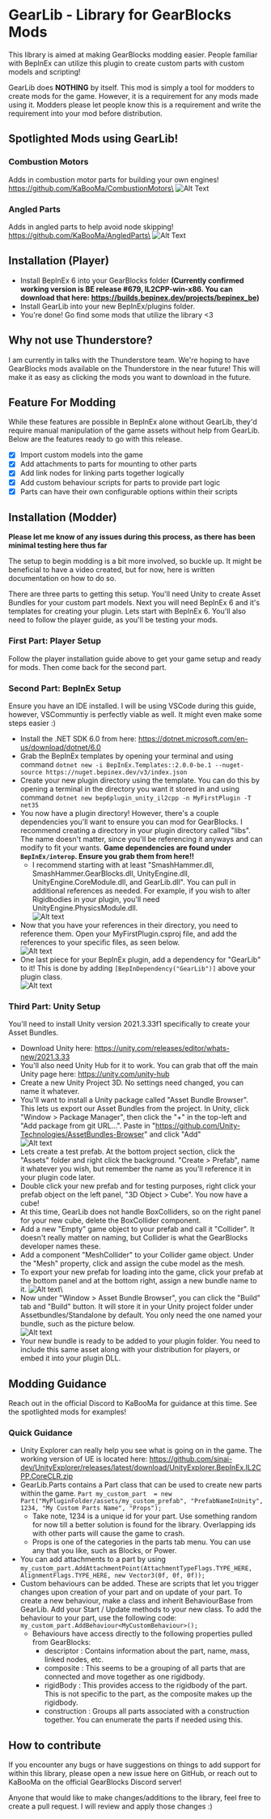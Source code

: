 # GearLib - Library for GearBlocks Mods
This library is aimed at making GearBlocks modding easier. People familiar with BepInEx can utilize this plugin to create custom parts with custom models and scripting!

GearLib does **NOTHING** by itself. This mod is simply a tool for modders to create mods for the game. However, it is a requirement for any mods made using it. Modders please let people know this is a requirement and write the requirement into your mod before distribution.

## Spotlighted Mods using GearLib!
### Combustion Motors
Adds in combustion motor parts for building your own engines!\
https://github.com/KaBooMa/CombustionMotors\
![Alt Text](imgs/spotlights/combustionmotors.png)

### Angled Parts
Adds in angled parts to help avoid node skipping!\
https://github.com/KaBooMa/AngledParts\
![Alt Text](imgs/spotlights/angledparts.png)

## Installation (Player)
- Install BepInEx 6 into your GearBlocks folder **(Currently confirmed working version is BE release #679, IL2CPP-win-x86. You can download that here: https://builds.bepinex.dev/projects/bepinex_be)**
- Install GearLib into your new BepInEx/plugins folder.
- You're done! Go find some mods that utilize the library <3

## Why not use Thunderstore?
I am currently in talks with the Thunderstore team. We're hoping to have GearBlocks mods available on the Thunderstore in the near future! This will make it as easy as clicking the mods you want to download in the future.

## Feature For Modding
While these features are possible in BepInEx alone without GearLib, they'd require manual manipulation of the game assets without help from GearLib. Below are the features ready to go with this release.

- [x] Import custom models into the game
- [x] Add attachments to parts for mounting to other parts
- [x] Add link nodes for linking parts together logically
- [x] Add custom behaviour scripts for parts to provide part logic
- [x] Parts can have their own configurable options within their scripts

## Installation (Modder)
**Please let me know of any issues during this process, as there has been minimal testing here thus far**

The setup to begin modding is a bit more involved, so buckle up. It might be beneficial to have a video created, but for now, here is written documentation on how to do so. 

There are three parts to getting this setup. You'll need Unity to create Asset Bundles for your custom part models. Next you will need BepInEx 6 and it's templates for creating your plugin. Lets start with BepInEx 6. You'll also need to follow the player guide, as you'll be testing your mods.

### First Part: Player Setup
Follow the player installation guide above to get your game setup and ready for mods. Then come back for the second part.

### Second Part: BepInEx Setup
Ensure you have an IDE installed. I will be using VSCode during this guide, however, VSCommuntiy is perfectly viable as well. It might even make some steps easier :)
- Install the .NET SDK 6.0 from here: https://dotnet.microsoft.com/en-us/download/dotnet/6.0
- Grab the BepInEx templates by opening your terminal and using command `dotnet new -i BepInEx.Templates::2.0.0-be.1 --nuget-source https://nuget.bepinex.dev/v3/index.json`
- Create your new plugin directory using the template. You can do this by opening a terminal in the directory you want it stored in and using command `dotnet new bep6plugin_unity_il2cpp -n MyFirstPlugin -T net35`
- You now have a plugin directory! However, there's a couple dependencies you'll want to ensure you can mod for GearBlocks. I recommend creating a directory in your plugin directory called "libs". The name doesn't matter, since you'll be referencing it anyways and can modify to fit your wants. **Game dependencies are found under `BepInEx/interop`. Ensure you grab them from here!!**
  - I recommend starting with at least "SmashHammer.dll, SmashHammer.GearBlocks.dll, UnityEngine.dll, UnityEngine.CoreModule.dll, and GearLib.dll". You can pull in additional references as needed. For example, if you wish to alter Rigidbodies in your plugin, you'll need UnityEngine.PhysicsModule.dll. \
![Alt text](imgs/libs.png)
- Now that you have your references in their directory, you need to reference them. Open your MyFirstPlugin.csproj file, and add the references to your specific files, as seen below.\
![Alt text](imgs/references.png)
- One last piece for your BepInEx plugin, add a dependency for "GearLib" to it! This is done by adding `[BepInDependency("GearLib")]` above your plugin class.\
![Alt text](imgs/gearlib-dep.png)

### Third Part: Unity Setup

You'll need to install Unity version 2021.3.33f1 specifically to create your Asset Bundles.
- Download Unity here: https://unity.com/releases/editor/whats-new/2021.3.33
- You'll also need Unity Hub for it to work. You can grab that off the main Unity page here: https://unity.com/unity-hub
- Create a new Unity Project 3D. No settings need changed, you can name it whatever.
- You'll want to install a Unity package called "Asset Bundle Browser". This lets us export our Asset Bundles from the project. In Unity, click "Window > Package Manager", then click the "+" in the top-left and "Add package from git URL...". Paste in "https://github.com/Unity-Technologies/AssetBundles-Browser" and click "Add"\
![Alt text](imgs/asset-bundler.png)
- Lets create a test prefab. At the bottom project section, click the "Assets" folder and right click the background. "Create > Prefab", name it whatever you wish, but remember the name as you'll reference it in your plugin code later.
- Double click your new prefab and for testing purposes, right click your prefab object on the left panel, "3D Object > Cube". You now have a cube!
- At this time, GearLib does not handle BoxColliders, so on the right panel for your new cube, delete the BoxCollider component.
- Add a new "Empty" game object to your prefab and call it "Collider". It doesn't really matter on naming, but Collider is what the GearBlocks developer names these.
- Add a component "MeshCollider" to your Collider game object. Under the "Mesh" property, click and assign the cube model as the mesh.
- To export your new prefab for loading into the game, click your prefab at the bottom panel and at the bottom right, assign a new bundle name to it.
![Alt text](imgs/bundle-naming.png)\
- Now under "Window > Asset Bundle Browser", you can click the "Build" tab and "Build" button. It will store it in your Unity project folder under Assetbundles/Standalone by default. You only need the one named your bundle, such as the picture below.\
![Alt text](imgs/prefab-example.png)
- Your new bundle is ready to be added to your plugin folder. You need to include this same asset along with your distribution for players, or embed it into your plugin DLL.

## Modding Guidance
Reach out in the official Discord to KaBooMa for guidance at this time. See the spotlighted mods for examples!

### Quick Guidance
- Unity Explorer can really help you see what is going on in the game. The working version of UE is located here: https://github.com/sinai-dev/UnityExplorer/releases/latest/download/UnityExplorer.BepInEx.IL2CPP.CoreCLR.zip
- GearLib.Parts contains a Part class that can be used to create new parts within the game. `Part my_custom_part  = new Part("MyPluginFolder/assets/my_custom_prefab", "PrefabNameInUnity", 1234, "My Custom Parts Name", "Props");`
  - Take note, 1234 is a unique id for your part. Use something random for now till a better solution is found for the library. Overlapping ids with other parts will cause the game to crash.
  - Props is one of the categories in the parts tab menu. You can use any that you like, such as Blocks, or Power.
- You can add attachments to a part by using `my_custom_part.AddAttachmentPoint(AttachmentTypeFlags.TYPE_HERE, AlignmentFlags.TYPE_HERE, new Vector3(0f, 0f, 0f));`
- Custom behaviours can be added. These are scripts that let you trigger changes upon creation of your part and on update of your part. To create a new behaviour, make a class and inherit BehaviourBase from GearLib. Add your Start / Update methods to your new class. To add the behaviour to your part, use the following code: `my_custom_part.AddBehaviour<MyCustomBehaviour>();`
  - Behaviours have access directly to the following properties pulled from GearBlocks:
    - descriptor : Contains information about the part, name, mass, linked nodes, etc.
    - composite : This seems to be a grouping of all parts that are connected and move together as one rigidbody.
    - rigidBody : This provides access to the rigidbody of the part. This is not specific to the part, as the composite makes up the rigidbody.
    - construction : Groups all parts associated with a construction together. You can enumerate the parts if needed using this.

## How to contribute
If you encounter any bugs or have suggestions on things to add support for within this library, please open a new issue here on GitHub, or reach out to KaBooMa on the official GearBlocks Discord server!

Anyone that would like to make changes/additions to the library, feel free to create a pull request. I will review and apply those changes :)